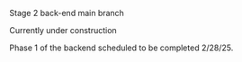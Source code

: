 Stage 2 back-end main branch

Currently under construction

Phase 1 of the backend scheduled to be completed
2/28/25.
